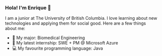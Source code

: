 ### Hola! I'm Enrique 👋

I am a junior at The University of British Columbia. I love learning about new technologies and applying them for social good. Here are a few things about me: 

- 🧬 My major: Biomedical Engineering
- 💼 My latest internship: SWE + PM @ Microsoft Azure
- 💻 My favourite programming language: Java



<!--
**42enrique/42enrique** is a ✨ _special_ ✨ repository because its `README.md` (this file) appears on your GitHub profile.

Here are some ideas to get you started:

- 🔭 I’m currently working on ...
- 🌱 I’m currently learning ...
- 👯 I’m looking to collaborate on ...
- 🤔 I’m looking for help with ...
- 💬 Ask me about ...
- 📫 How to reach me: ...
- 😄 Pronouns: ...
- ⚡ Fun fact: ...
-->
